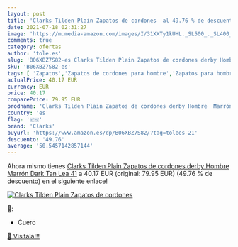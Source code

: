 ```yaml
---
layout: post
title: 'Clarks Tilden Plain Zapatos de cordones  al 49.76 % de descuento'
date: 2021-07-18 02:31:27
image: 'https://m.media-amazon.com/images/I/31XXTy1kUHL._SL500_._SL400_.jpg'
comments: true
category: ofertas
author: 'tole.es'
slug: 'B06XBZ7S82-es Clarks Tilden Plain Zapatos de cordones derby Hombre...'
sku: 'B06XBZ7S82-es'
tags: [ 'Zapatos','Zapatos de cordones para hombre','Zapatos para hombre','Zapatos y complementos','clarks','zapatos', ]
actualPrice: 40.17 EUR
currency: EUR
price: 40.17
comparePrice: 79.95 EUR
prodname: 'Clarks Tilden Plain Zapatos de cordones derby Hombre  Marrón  Dark Tan Lea   41'
country: 'es'
flag: '🇪🇸'
brand: 'Clarks'
buyurl: 'https://www.amazon.es/dp/B06XBZ7S82/?tag=tolees-21'
descuento: '49.76'
average: '50.5457142857144'
---
```


Ahora mismo tienes [Clarks Tilden Plain Zapatos de cordones derby Hombre  Marrón  Dark Tan Lea   41](https://www.amazon.es/dp/B06XBZ7S82/?tag=tolees-21) a 40.17 EUR (original: 79.95 EUR) (49.76 %  de descuento) en el siguiente enlace!

[![Clarks Tilden Plain Zapatos de cordones ](https://m.media-amazon.com/images/I/31XXTy1kUHL._SL500_._SL400_.jpg)](https://www.amazon.es/dp/B06XBZ7S82/?tag=tolees-21)

🔎:

- Cuero

[🛒 Visítala!!!](https://www.amazon.es/dp/B06XBZ7S82/?tag=tolees-21)
